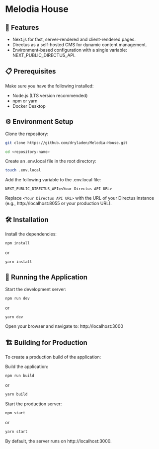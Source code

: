 # Melodia House

## 🚀 Features

- Next.js for fast, server-rendered and client-rendered pages.
- Directus as a self-hosted CMS for dynamic content management.
- Environment-based configuration with a single variable: NEXT_PUBLIC_DIRECTUS_API.

## 📋 Prerequisites

Make sure you have the following installed:

- Node.js (LTS version recommended)
- npm or yarn
- Docker Desktop

## ⚙️ Environment Setup

Clone the repository:

```bash
git clone https://github.com/dryladen/Melodia-House.git

cd <repository-name>
```

Create an .env.local file in the root directory:

```bash
touch .env.local
```

Add the following variable to the .env.local file:

```env
NEXT_PUBLIC_DIRECTUS_API=<Your Directus API URL>
```

Replace `<Your Directus API URL>` with the URL of your Directus instance (e.g., http://localhost:8055 or your production URL).

## 🛠 Installation

Install the dependencies:

```bash
npm install
```

or

```bash
yarn install
```

## 🚀 Running the Application

Start the development server:

```bash
npm run dev
```

or

```bash
yarn dev
```

Open your browser and navigate to:
http://localhost:3000

## 🏗 Building for Production

To create a production build of the application:

Build the application:

```bash
npm run build
```

or

```bash
yarn build
```

Start the production server:

```bash
npm start
```

or

```bash
yarn start
```

By default, the server runs on http://localhost:3000.
